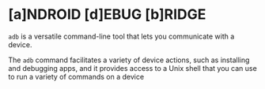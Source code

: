 # [a]NDROID [d]EBUG [b]RIDGE

`adb` is a versatile command-line tool that lets you communicate with a device. 

The `adb` command facilitates a variety of device actions, such as installing and debugging apps, and it provides access to a Unix  shell that you can use to run a variety of commands on a device

